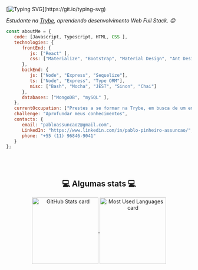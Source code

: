 [![Typing SVG](https://readme-typing-svg.herokuapp.com?color=%2336BCF7&size=30&center=true&vCenter=true&width=1000&lines=Bem+vindo+ao+meu+Perfil!)](https://git.io/typing-svg)


<p><em>Estudante na <a href="https://betrybe.com">Trybe</a>, aprendendo desenvolvimento Web Full Stack. 😊 </br>
</em></p>


```javascript
const aboutMe = {
   code: [Javascript, Typescript, HTML, CSS ],
   technologies: {
      frontEnd: {
         js: ["React" ],
         css: ["Materialize", "Bootstrap", "Material Design", "Ant Design"]
      },
      backEnd: {
         js: ["Node", "Express", "Sequelize"],
         ts: ["Node", "Express", "Type ORM"],
         misc: ["Bash", "Mocha", "JEST", "Sinon", "Chai"]
      },
      databases: ["MongoDB", "mySQL" ],
   },
   currentOccupation: ["Prestes a se formar na Trybe, em busca de um emprego"],
   challenge: "Aprofundar meus conhecimentos",
   contacts: {
      email: "pabloassuncao2@gmail.com",
      LinkedIn: "https://www.linkedin.com/in/pablo-pinheiro-assuncao/",
      phone: "+55 (11) 96846-9041"
   }
};
```

</br></br>

<div align="center">
   <h2>💻 Algumas stats 💻</h2>
   
  <a href="https://github.com/pabloassuncao">
    <img
      alt="GitHub Stats card"
      align="center"
      height="180em"
      src="https://github-readme-stats.vercel.app/api?username=pabloassuncao&count_private=true&custom_title=GitHub Stats&hide=issues&hide_rank=true&include_all_commits=true&show_icons=true&theme=react"
    />
  </a>
  <a href="https://github.com/pabloassuncao">
    <img
      alt="Most Used Languages card"
      align="center"
      height="180em"
      src="https://github-readme-stats.vercel.app/api/top-langs/?username=pabloassuncao&layout=compact&theme=react"
    />
  </a>
</div>

<br />

